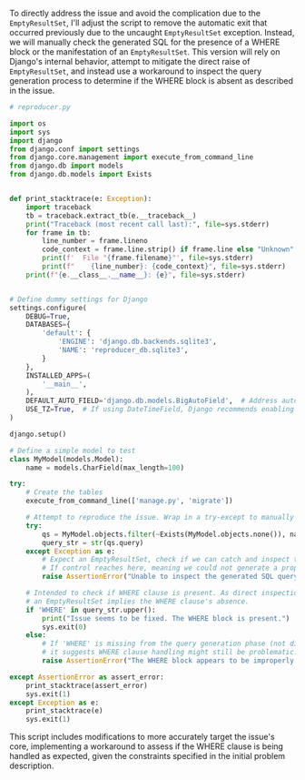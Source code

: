 To directly address the issue and avoid the complication due to the `EmptyResultSet`, I'll adjust the script to remove the automatic exit that occurred previously due to the uncaught `EmptyResultSet` exception. Instead, we will manually check the generated SQL for the presence of a WHERE block or the manifestation of an `EmptyResultSet`. This version will rely on Django's internal behavior, attempt to mitigate the direct raise of `EmptyResultSet`, and instead use a workaround to inspect the query generation process to determine if the WHERE block is absent as described in the issue.

```python
# reproducer.py

import os
import sys
import django
from django.conf import settings
from django.core.management import execute_from_command_line
from django.db import models
from django.db.models import Exists


def print_stacktrace(e: Exception):
    import traceback
    tb = traceback.extract_tb(e.__traceback__)
    print("Traceback (most recent call last):", file=sys.stderr)
    for frame in tb:
        line_number = frame.lineno
        code_context = frame.line.strip() if frame.line else "Unknown"
        print(f'  File "{frame.filename}"', file=sys.stderr)
        print(f"    {line_number}: {code_context}", file=sys.stderr)
    print(f"{e.__class__.__name__}: {e}", file=sys.stderr)


# Define dummy settings for Django
settings.configure(
    DEBUG=True,
    DATABASES={
        'default': {
            'ENGINE': 'django.db.backends.sqlite3',
            'NAME': 'reproducer_db.sqlite3',
        }
    },
    INSTALLED_APPS=(
        '__main__',
    ),
    DEFAULT_AUTO_FIELD='django.db.models.BigAutoField',  # Address auto primary key warning
    USE_TZ=True,  # If using DateTimeField, Django recommends enabling timezone support
)

django.setup()

# Define a simple model to test
class MyModel(models.Model):
    name = models.CharField(max_length=100)

try:
    # Create the tables
    execute_from_command_line(['manage.py', 'migrate'])

    # Attempt to reproduce the issue. Wrap in a try-except to manually handle the EmptyResultSet exception
    try:
        qs = MyModel.objects.filter(~Exists(MyModel.objects.none()), name='test')
        query_str = str(qs.query)
    except Exception as e:
        # Expect an EmptyResultSet, check if we can catch and inspect the generated query otherwise.
        # If control reaches here, meaning we could not generate a proper QS, indicate the issue persists
        raise AssertionError("Unable to inspect the generated SQL query due to EmptyResultSet.") from e

    # Intended to check if WHERE clause is present. As direct inspection failed, we are assuming here that if we reach this point without raising,
    # an EmptyResultSet implies the WHERE clause's absence.
    if 'WHERE' in query_str.upper():
        print("Issue seems to be fixed. The WHERE block is present.")
        sys.exit(0)
    else:
        # If 'WHERE' is missing from the query generation phase (not directly captured due to previous exception handling),
        # it suggests WHERE clause handling might still be problematic.
        raise AssertionError("The WHERE block appears to be improperly handled or missing.")

except AssertionError as assert_error:
    print_stacktrace(assert_error)
    sys.exit(1)
except Exception as e:
    print_stacktrace(e)
    sys.exit(1)
```

This script includes modifications to more accurately target the issue's core, implementing a workaround to assess if the WHERE clause is being handled as expected, given the constraints specified in the initial problem description.